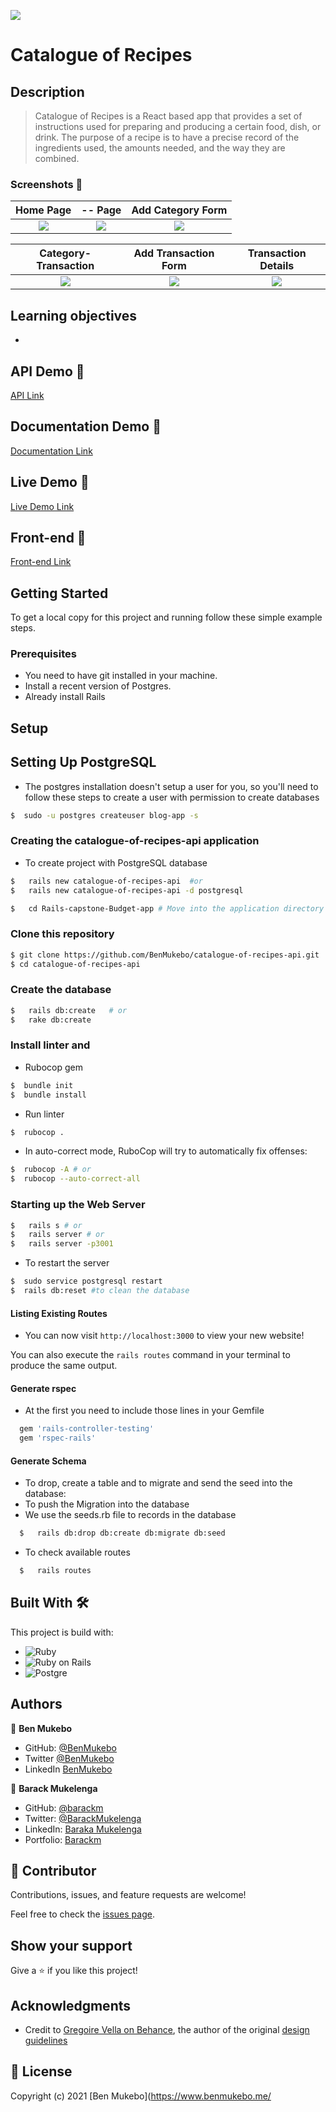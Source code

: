 ![](https://img.shields.io/badge/Microverse-blueviolet)

# Catalogue of Recipes


## Description

> Catalogue of Recipes is a React based app that provides a set of instructions used for preparing and producing a certain food, dish, or drink. The purpose of a recipe is to have a precise record of the ingredients used, the amounts needed, and the way they are combined.


### Screenshots 📸

|       Home Page                 |          -- Page                |         Add Category Form                |
:--------------------------------:|:-------------------------------------:|:-------------------------------------------:|
![](./app/assets/images/img1.png) |![](./app/assets/images/img3.png) |![](./app/assets/images/img4.png) |


|         Category-Transaction    |        Add Transaction Form           |         Transaction Details                |
:--------------------------------:|:-------------------------------------:|:-------------------------------------------:|
![](./app/assets/images/img5.png) |![](./app/assets/images/img7.png) |![](./app/assets/images/img6.png) |



## Learning objectives

- 
## API Demo 🔗

[API Link](https://)

## Documentation Demo 🔗

[Documentation Link](https://)

## Live Demo 🔗

[Live Demo Link](https://)

## Front-end 🔗

[Front-end Link](https://www.loom.com/share/2d1971886acf41eab27ea244c1f1acdb)

## Getting Started

To get a local copy for this project and running follow these simple example steps.

### Prerequisites

- You need to have git installed in your machine.
- Install a recent version of Postgres.
- Already install Rails


## Setup

## Setting Up PostgreSQL

- The postgres installation doesn't setup a user for you, so you'll need to follow these steps to create a user with permission to create databases

```bash
$  sudo -u postgres createuser blog-app -s
```

### Creating the catalogue-of-recipes-api application

- To create project with PostgreSQL database 

```bash
$   rails new catalogue-of-recipes-api  #or
$   rails new catalogue-of-recipes-api -d postgresql

$   cd Rails-capstone-Budget-app # Move into the application directory
```


### Clone this repository

```bash
$ git clone https://github.com/BenMukebo/catalogue-of-recipes-api.git
$ cd catalogue-of-recipes-api
```

### Create the database

```bash
$   rails db:create   # or
$   rake db:create
```

### Install linter and 

- Rubocop gem

```bash
$  bundle init
$  bundle install
```

- Run linter

```bash
$  rubocop .
```

- In auto-correct mode, RuboCop will try to automatically fix offenses:

```bash
$  rubocop -A # or
$  rubocop --auto-correct-all
```


### Starting up the Web Server

```bash
$   rails s # or
$   rails server # or
$   rails server -p3001
```

- To restart the server

```bash
$  sudo service postgresql restart 
$  rails db:reset #to clean the database                                                                    
```

#### Listing Existing Routes

- You can now visit `http://localhost:3000` to view your new website!

 You can also execute the `rails routes` command in your terminal to produce the same output.


#### Generate rspec

- At the first you need to include those lines in your Gemfile

```bash
  gem 'rails-controller-testing'
  gem 'rspec-rails'
```

#### Generate Schema

- To drop, create a table and to migrate and send the seed into the database:
- To push the Migration into the database
- We use the seeds.rb file to records in the database

```bash
  $   rails db:drop db:create db:migrate db:seed  
```

- To check available routes

```bash
  $   rails routes  
```

## Built With 🛠️

This project is build with:

-  ![Ruby](https://img.shields.io/badge/-Ruby-000000?style=flat&logo=ruby&logoColor=red)
-  ![Ruby on Rails](https://img.shields.io/badge/-Ruby_on_Rails-000000?style=flat&logo=ruby-on-rails&logoColor=blue)
-  ![Postgre](https://img.shields.io/badge/PostgreSQL-316192?style=for-the-badge&logo=postgresql&logoColor=white)

## Authors

👤 **Ben Mukebo**

- GitHub: [@BenMukebo](https://github.com/BenMukebo)
- Twitter [@BenMukebo](https://twitter.com/BenMukebo)
- LinkedIn [BenMukebo](https://www.linkedin.com/in/kasongo-mukebo-ben-591720205/)

👤 **Barack Mukelenga**

- GitHub: [@barackm](https://github.com/barackm)
- Twitter: [@BarackMukelenga](https://twitter.com/BarackMukelenga)
- LinkedIn: [Baraka Mukelenga](https://www.linkedin.com/in/baraka-mukelenga/)
- Portfolio: [Barackm](https://barackm.me)
## 🤝 Contributor


Contributions, issues, and feature requests are welcome!

Feel free to check the [issues page](https://github.com/BenMukebo/catalogue-of-recipes-api/issues).

## Show your support

Give a ⭐️ if you like this project!

## Acknowledgments

- Credit to [Gregoire Vella on Behance](https://www.behance.net/gregoirevella), the author of the original [design guidelines](https://www.behance.net/gallery/19759151/Snapscan-iOs-design-and-branding?tracking_source=)


## 📝 License

Copyright (c) 2021 [Ben Mukebo](https://www.benmukebo.me/